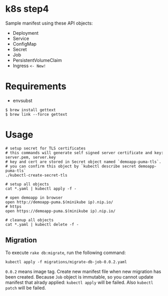 k8s step4
=========

Sample manifest using these API objects:

* Deployment
* Service
* ConfigMap
* Secret
* Job
* PersistentVolumeClaim
* Ingress `<- New!`

# Requirements

* envsubst
```
$ brew install gettext
$ brew link --force gettext
```

# Usage

```
# setup secret for TLS certificates
# this commands will generate self signed server certificate and key: server.pem, server.key
# key and cert are stored in Secret object named `demoapp-puma-tls`.
# you can confirm this object by `kubectl describe secret demoapp-puma-tls`
./kubectl-create-secret-tls

# setup all objects
cat *.yaml | kubectl apply -f -

# open demoapp in browser
open http://demoapp-puma.$(minikube ip).nip.io/
# https
open https://demoapp-puma.$(minikube ip).nip.io/

# cleanup all objects
cat *.yaml | kubectl delete -f -
```

## Migration

To execute `rake db:migrate`, run the following command:

```
kubectl apply -f migrations/migrate-db-job-0.0.2.yaml
```

`0.0.2` means image tag.
Create new manifest file when new migration has been created.
Because `Job` object is immutable, so you cannot update manifest that alrady applied: `kubectl apply` will be failed.
Also `kubectl patch` will be failed.
